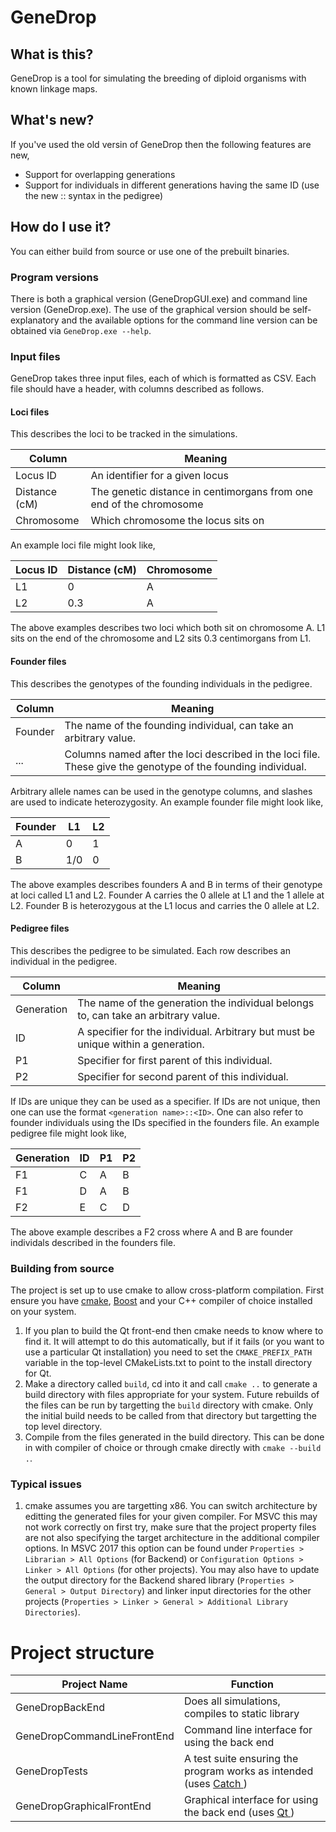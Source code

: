 # GeneDrop
## What is this?
GeneDrop is a tool for simulating the breeding of diploid organisms with known linkage maps.

## What's new?
If you've used the old versin of GeneDrop then the following features are new,
- Support for overlapping generations
- Support for individuals in different generations having the same ID (use the new <Generation>::<ID> syntax in the pedigree)

## How do I use it?
You can either build from source or use one of the prebuilt binaries.

### Program versions
There is both a graphical version (GeneDropGUI.exe) and command line version (GeneDrop.exe). The use of the graphical version should be self-explanatory and the available options for the command line version can be obtained via `GeneDrop.exe --help`.

### Input files
GeneDrop takes three input files, each of which is formatted as CSV. Each file should have a header, with columns described as follows.

#### Loci files
This describes the loci to be tracked in the simulations.

Column | Meaning
--- | ---
Locus ID | An identifier for a given locus
Distance (cM) | The genetic distance in centimorgans from one end of the chromosome
Chromosome | Which chromosome the locus sits on

An example loci file might look like,

Locus ID | Distance (cM) | Chromosome
--- | --- | ---
L1 | 0 | A
L2 | 0.3 | A

The above examples describes two loci which both sit on chromosome A. L1 sits on the end of the chromosome and L2 sits 0.3 centimorgans from L1.

#### Founder files
This describes the genotypes of the founding individuals in the pedigree.

Column | Meaning
--- | ---
Founder | The name of the founding individual, can take an arbitrary value.
... | Columns named after the loci described in the loci file. These give the genotype of the founding individual.

Arbitrary allele names can be used in the genotype columns, and slashes are used to indicate heterozygosity. An example founder file might look like,

Founder | L1 | L2
--- | --- | ---
A | 0 | 1
B | 1/0 | 0

The above examples describes founders A and B in terms of their genotype at loci called L1 and L2. Founder A carries the 0 allele at L1 and the 1 allele at L2. Founder B is heterozygous at the L1 locus and carries the 0 allele at L2.

#### Pedigree files
This describes the pedigree to be simulated. Each row describes an individual in the pedigree.

Column | Meaning
--- | ---
Generation | The name of the generation the individual belongs to, can take an arbitrary value.
ID | A specifier for the individual. Arbitrary but must be unique within a generation.
P1 | Specifier for first parent of this individual.
P2 | Specifier for second parent of this individual.

If IDs are unique they can be used as a specifier. If IDs are not unique, then one can use the format `<generation name>::<ID>`. One can also refer to founder individuals using the IDs specified in the founders file. An example pedigree file might look like,

Generation | ID | P1 | P2
--- | --- | --- | ---
F1 | C | A | B
F1 | D | A | B
F2 | E | C | D

The above example describes a F2 cross where  A and B are founder individals described in the founders file.

### Building from source
The project is set up to use cmake to allow cross-platform compilation. First ensure you have [cmake](https://cmake.org/), [Boost](http://www.boost.org/) and your C++ compiler of choice installed on your system.

1. If you plan to build the Qt front-end then cmake needs to know where to find it. It will attempt to do this automatically, but if it fails (or you want to use a particular Qt installation) you need to set the `CMAKE_PREFIX_PATH` variable in the top-level CMakeLists.txt to point to the install directory for Qt.
2. Make a directory called `build`, cd into it and call `cmake ..` to generate a build directory with files appropriate for your system. Future rebuilds of the files can be run by targetting the `build` directory with cmake. Only the initial build needs to be called from that directory but targetting the top level directory.
3. Compile from the files generated in the build directory. This can be done in with compiler of choice or through cmake directly with `cmake --build .`.

### Typical issues
1. cmake assumes you are targetting x86. You can switch architecture by editting the generated files for your given compiler. For MSVC this may not work correctly on first try, make sure that the project property files are not also specifying the target architecture in the additional compiler options. In MSVC 2017 this option can be found under `Properties > Librarian > All Options` (for Backend) or `Configuration Options > Linker > All Options` (for other projects). You may also have to update the output directory for the Backend shared library (`Properties > General > Output Directory`) and linker input directories for the other projects (`Properties > Linker > General > Additional Library Directories`).

# Project structure
Project Name | Function
------------ | --------------
GeneDropBackEnd | Does all simulations, compiles to static library
GeneDropCommandLineFrontEnd | Command line interface for using the back end
GeneDropTests | A test suite ensuring the program works as intended (uses [Catch ](https://github.com/philsquared/Catch))
GeneDropGraphicalFrontEnd | Graphical interface for using the back end (uses [Qt ](https://www.qt.io/))
